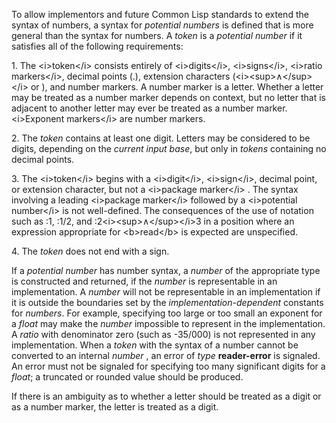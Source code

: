  

To allow implementors and future Common Lisp standards to extend the syntax of numbers, a syntax for *potential numbers* is defined that is more general than the syntax for numbers. A *token* is a *potential number* if it satisfies all of the following requirements: 

1\. The &#60;i&#62;token&#60;/i&#62; consists entirely of &#60;i&#62;digits&#60;/i&#62;, &#60;i&#62;signs&#60;/i&#62;, &#60;i&#62;ratio markers&#60;/i&#62;, decimal points (.), extension characters (&#60;i&#62;&#60;sup&#62;∧&#60;/sup&#62;&#60;/i&#62; or ), and number markers. A number marker is a letter. Whether a letter may be treated as a number marker depends on context, but no letter that is adjacent to another letter may ever be treated as a number marker. &#60;i&#62;Exponent markers&#60;/i&#62; are number markers. 

2\. The *token* contains at least one digit. Letters may be considered to be digits, depending on the *current input base*, but only in *tokens* containing no decimal points. 

3\. The &#60;i&#62;token&#60;/i&#62; begins with a &#60;i&#62;digit&#60;/i&#62;, &#60;i&#62;sign&#60;/i&#62;, decimal point, or extension character, but not a &#60;i&#62;package marker&#60;/i&#62; . The syntax involving a leading &#60;i&#62;package marker&#60;/i&#62; followed by a &#60;i&#62;potential number&#60;/i&#62; is not well-defined. The consequences of the use of notation such as :1, :1/2, and :2&#60;i&#62;&#60;sup&#62;∧&#60;/sup&#62;&#60;/i&#62;3 in a position where an expression appropriate for &#60;b&#62;read&#60;/b&#62; is expected are unspecified.  



4\. The *token* does not end with a sign. 

If a *potential number* has number syntax, a *number* of the appropriate type is constructed and returned, if the *number* is representable in an implementation. A *number* will not be representable in an implementation if it is outside the boundaries set by the *implementation-dependent* constants for *numbers*. For example, specifying too large or too small an exponent for a *float* may make the *number* impossible to represent in the implementation. A *ratio* with denominator zero (such as -35/000) is not represented in any implementation. When a *token* with the syntax of a number cannot be converted to an internal *number* , an error of *type* **reader-error** is signaled. An error must not be signaled for specifying too many significant digits for a *float*; a truncated or rounded value should be produced. 

If there is an ambiguity as to whether a letter should be treated as a digit or as a number marker, the letter is treated as a digit. 

